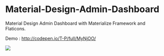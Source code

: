 # Material-Design-Admin-Dashboard
Material Design Admin Dashboard with Materialize Framework and Flaticons.

Demo : http://codepen.io/T-P/full/MyNjOO/

![ ](http://i.imgur.com/XtAlaNDg.png)

